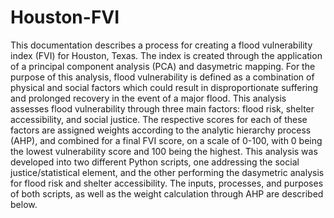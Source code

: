 # Houston-FVI

This documentation describes a process for creating a flood vulnerability index (FVI) for Houston, Texas. The index is created through the application of a principal component analysis (PCA) and dasymetric mapping. For the purpose of this analysis, flood vulnerability is defined as a combination of physical and social factors which could result in disproportionate suffering and prolonged recovery in the event of a major flood. This analysis assesses flood vulnerability through three main factors: flood risk, shelter accessibility, and social justice. The respective scores for each of these factors are assigned weights according to the analytic hierarchy process (AHP), and combined for a final FVI score, on a scale of 0-100, with 0 being the lowest vulnerability score and 100 being the highest. This analysis was developed into two different Python scripts, one addressing the social justice/statistical element, and the other performing the dasymetric analysis for flood risk and shelter accessibility. The inputs, processes, and purposes of both scripts, as well as the weight calculation through AHP are described below.
